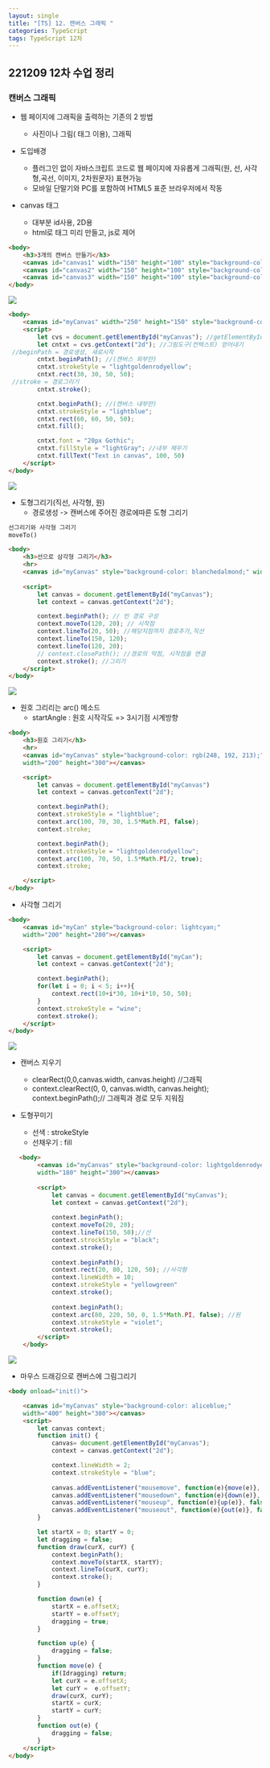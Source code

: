 ```yaml
---
layout: single
title: "[TS] 12. 캔버스 그래픽 "
categories: TypeScript
tags: TypeScript 12차 
---
```


## 221209 12차 수업 정리
### 캔버스 그래픽

- 웹 페이지에 그래픽을 출력하는 기존의 2 방법​
    - 사진이나 그림(<img> 태그 이용), 그래픽

- 도입배경
    - 플러그인 없이 자바스크립트 코드로 웹 페이지에 자유롭게 그래픽(원, 선, 사각형,곡선, 이미지, 2차원문자) 표현가능
    - 모바일 단말기와 PC를 포함하여 HTML5 표준 브라우저에서 작동

- canvas 태그
    - 대부분 id사용, 2D용
    - html로 태그 미리 만들고, js로 제어

```html
<body>
    <h3>3개의 캔버스 만들기</h3>
    <canvas id="canvas1" width="150" height="100" style="background-color: lightblue;"></canvas>
    <canvas id="canvas2" width="150" height="100" style="background-color:lightgoldenrodyellow"></canvas> <!-- width, height 공간할당 -->
    <canvas id="canvas3" width="150" height="100" style="background-color:lightgray"></canvas>
</body>

```
<img src="https://user-images.githubusercontent.com/112832677/206921121-aefc11fa-32a1-4171-9d9e-f18b85b44154.png">

```html
<body>
    <canvas id="myCanvas" width="250" height="150" style="background-color: lightcoral;"></canvas>
    <script>
        let cvs = document.getElementById("myCanvas"); //getElementById(객체찾기)
        let cntxt = cvs.getContext("2d"); //그림도구(컨텍스트) 얻어내기
 //beginPath = 경로생성, 새로시작
        cntxt.beginPath(); //(캔버스 외부만)
        cntxt.strokeStyle = "lightgoldenrodyellow";
        cntxt.rect(30, 30, 50, 50);
 //stroke = 경로그리기
        cntxt.stroke();

        cntxt.beginPath(); //(캔버스 내부만)
        cntxt.strokeStyle = "lightblue";
        cntxt.rect(60, 60, 50, 50);
        cntxt.fill();

        cntxt.font = "20px Gothic";
        cntxt.fillStyle = "lightGray"; //내부 채우기
        cntxt.fillText("Text in canvas", 100, 50)
    </script>
</body>
```
<img src="https://user-images.githubusercontent.com/112832677/206921138-6aa67fe5-da2b-4842-9937-a4be343a3c76.png">

- 도형그리기(직선, 사각형, 원)
    - 경로생성 -> 캔버스에 주어진 경로에따른 도형 그리기
    
```html
선그리기와 사각형 그리기
moveTo()

<body>
    <h3>선으로 삼각형 그리기</h3>    
    <hr>
    <canvas id="myCanvas" style="background-color: blanchedalmond;" width="200" height="150"></canvas>
    
    <script>
        let canvas = document.getElementById("myCanvas");
        let context = canvas.getContext("2d");

        context.beginPath(); // 빈 경로 구성
        context.moveTo(120, 20); // 시작점
        context.lineTo(20, 50); //해당지점까지 경로추가,직선
        context.lineTo(150, 120);
        context.lineTo(120, 20);
        // context.closePath(); //경로의 막점, 시작점을 연결
        context.stroke(); //그리기
    </script>
</body>
```

<img src = "https://user-images.githubusercontent.com/112832677/206921142-774dc84b-feda-41c2-a513-84de4c889c37.png">

- 원호 그리리는 arc() 메소드
    - startAngle : 원호 시작각도 => 3시기점 시계방향

```html
<body>
    <h3>원호 그리기</h3>
    <hr>
    <canvas id="myCanvas" style="background-color: rgb(248, 192, 213);" 
    width="200" height="300"></canvas>

    <script>
        let canvas = document.getElementById("myCanvas")
        let context = canvas.getconText("2d");

        context.beginPath();
        context.strokeStyle = "lightblue";
        context.arc(100, 70, 30, 1.5*Math.PI, false);
        context.stroke;

        context.beginPath();
        context.strokeStyle = "lightgoldenrodyellow";
        context.arc(100, 70, 50, 1.5*Math.PI/2, true);
        context.stroke;

    </script>
</body>
```

- 사각형 그리기

```html
<body>
    <canvas id="myCan" style="background-color: lightcyan;"
    width="200" height="200"></canvas>

    <script>
        let canvas = document.getElementById("myCan");
        let context = canvas.getContext("2d");

        context.beginPath();
        for(let i = 0; i < 5; i++){
            context.rect(10+i*30, 10+i*10, 50, 50);
        }
        context.strokeStyle = "wine";
        context.stroke();
    </script>
</body>
```
<img src="https://user-images.githubusercontent.com/112832677/206921291-17c968e7-0203-4d94-9269-9c17cee4bc33.png">

- 캔버스 지우기
    - clearRect(0,0,canvas.width, canvas.height) //그래픽 
    - context.clearRect(0, 0, canvas.width, canvas.height);​
    context.beginPath();​// 그래픽과 경로 모두 지워짐

- 도형꾸미기
    - 선색 : strokeStyle
    - 선채우기 : fill

```html
   <body>
        <canvas id="myCanvas" style="background-color: lightgoldenrodyellow;"
        width="180" height="300"></canvas>
    
        <script>
            let canvas = document.getElementById("myCanvas");
            let context = canvas.getContext("2d");
    
            context.beginPath();
            context.moveTo(20, 20);
            context.lineTo(150, 50);//선
            context.strockStyle = "black";
            context.stroke();
    
            context.beginPath();
            context.rect(20, 80, 120, 50); //사각형
            context.lineWidth = 10; 
            context.strokeStyle = "yellowgreen"
            context.stroke();
    
            context.beginPath();
            context.arc(80, 220, 50, 0, 1.5*Math.PI, false); //원
            context.strokeStyle = "violet";
            context.stroke();
        </script>
    </body>
```
<img src="https://user-images.githubusercontent.com/112832677/206921310-5034d535-e988-449f-bd8a-b6d77a42973c.png">

- 마우스 드래깅으로 캔버스에 그림그리기

```html
<body onload="init()">

    <canvas id="myCanvas" style="background-color: aliceblue;"
    width="400" height="300"></canvas>
    <script>
        let canvas context;
        function init() {
            canvas= document.getElementById("myCanvas");
            context = canvas.getContext("2d");

            context.lineWidth = 2;
            context.strokeStyle = "blue";
            
            canvas.addEventListener("mousemove", function(e){move(e)}, false);
            canvas.addEventListener("mousedown", function(e){down(e)}, false);
            canvas.addEventListener("mouseup", function(e){up(e)}, false);
            canvas.addEventListener("mouseout", function(e){out(e)}, false);
        }

        let startX = 0; startY = 0;
        let dragging = false;
        function draw(curX, curY) {
            context.beginPath();
            context.moveTo(startX, startY);
            context.lineTo(curX, curY);
            context.stroke();
        }

        function down(e) {
            startX = e.offsetX;
            startY = e.offsetY;
            dragging = true;
        }

        function up(e) {
            dragging = false;
        }
        function move(e) {
            if(Idragging) return;
            let curX = e.offsetX;
            let curY =  e.offsetY;
            draw(curX, curY);
            startX = curX; 
            startY = curY; 
        }
        function out(e) {
            dragging = false;
        }
    </script>
</body>
```

